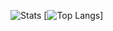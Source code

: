 ![Stats](https://github-readme-stats.vercel.app/api?username=castynet&show_icons=true&count_private=true)
[![Top Langs](https://github-readme-stats.vercel.app/api/top-langs/?username=castynet&layout=compact)]
